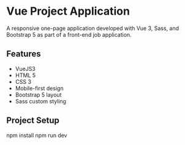 # Vue Project Application
A responsive one-page application developed with Vue 3, Sass, and Bootstrap 5 as part of a front-end job application.

## Features
- VueJS3
- HTML 5
- CSS 3 
- Mobile-first design
- Bootstrap 5 layout
- Sass custom styling

## Project Setup
npm install
npm run dev
